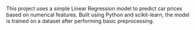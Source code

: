 This project uses a simple Linear Regression model to predict car prices based on numerical features. Built using Python and scikit-learn, the model is trained on a dataset after performing basic preprocessing.
